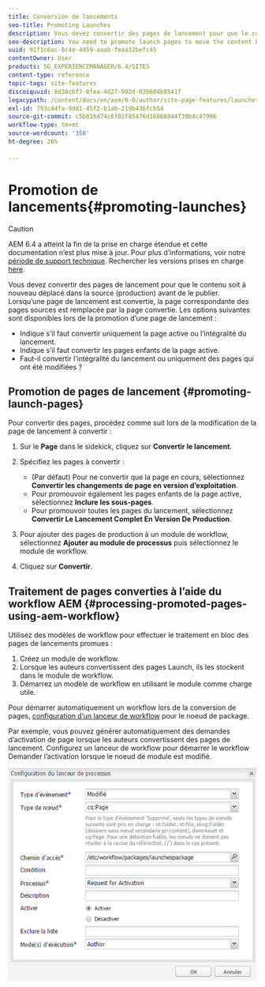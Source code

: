 ```yaml
---
title: Conversion de lancements
seo-title: Promoting Launches
description: Vous devez convertir des pages de lancement pour que le contenu soit à nouveau déplacé dans la source (production) avant de le publier. Lorsqu’une page de lancement est convertie, la page correspondante des pages sources est remplacée par la page convertie.
seo-description: You need to promote launch pages to move the content back into the source (production) before publishing. When a launch page is promoted, the corresponding page of the source pages is replaced with the content of the promoted page.
uuid: 91f1c6ac-8c4e-4459-aaab-feaa32befc45
contentOwner: User
products: SG_EXPERIENCEMANAGER/6.4/SITES
content-type: reference
topic-tags: site-features
discoiquuid: 8d38c6f7-8fea-4d27-992d-03b604b9541f
legacypath: /content/docs/en/aem/6-0/author/site-page-features/launches
exl-id: 793c44fa-9dd1-45f2-b1ab-219b436fcb54
source-git-commit: c5b816d74c6f02f85476d16868844f39b4c47996
workflow-type: tm+mt
source-wordcount: '350'
ht-degree: 26%

---
```


# Promotion de lancements{#promoting-launches}

>[!CAUTION]
>
>AEM 6.4 a atteint la fin de la prise en charge étendue et cette documentation n’est plus mise à jour. Pour plus d’informations, voir notre [période de support technique](https://helpx.adobe.com/fr/support/programs/eol-matrix.html). Rechercher les versions prises en charge [here](https://experienceleague.adobe.com/docs/?lang=fr).

Vous devez convertir des pages de lancement pour que le contenu soit à nouveau déplacé dans la source (production) avant de le publier. Lorsqu’une page de lancement est convertie, la page correspondante des pages sources est remplacée par la page convertie. Les options suivantes sont disponibles lors de la promotion d’une page de lancement :

* Indique s’il faut convertir uniquement la page active ou l’intégralité du lancement.
* Indique s’il faut convertir les pages enfants de la page active.
* Faut-il convertir l’intégralité du lancement ou uniquement des pages qui ont été modifiées ?

## Promotion de pages de lancement {#promoting-launch-pages}

Pour convertir des pages, procédez comme suit lors de la modification de la page de lancement à convertir :

1. Sur le **Page** dans le sidekick, cliquez sur **Convertir le lancement**.
1. Spécifiez les pages à convertir :

   * (Par défaut) Pour ne convertir que la page en cours, sélectionnez **Convertir les changements de page en version d’exploitation**.
   * Pour promouvoir également les pages enfants de la page active, sélectionnez **Inclure les sous-pages**.
   * Pour promouvoir toutes les pages du lancement, sélectionnez **Convertir Le Lancement Complet En Version De Production**.

1. Pour ajouter des pages de production à un module de workflow, sélectionnez **Ajouter au module de processus** puis sélectionnez le module de workflow.
1. Cliquez sur **Convertir**.

## Traitement de pages converties à l’aide du workflow AEM {#processing-promoted-pages-using-aem-workflow}

Utilisez des modèles de workflow pour effectuer le traitement en bloc des pages de lancements promues :

1. Créez un module de workflow.
1. Lorsque les auteurs convertissent des pages Launch, ils les stockent dans le module de workflow.
1. Démarrez un modèle de workflow en utilisant le module comme charge utile.

Pour démarrer automatiquement un workflow lors de la conversion de pages, [configuration d’un lanceur de workflow](/help/sites-administering/workflows-starting.md#workflows-launchers) pour le noeud de package.

Par exemple, vous pouvez générer automatiquement des demandes d’activation de page lorsque les auteurs convertissent des pages de lancement. Configurez un lanceur de workflow pour démarrer le workflow Demander l’activation lorsque le noeud de module est modifié.

![chlimage_1-136](assets/chlimage_1-136.png)
